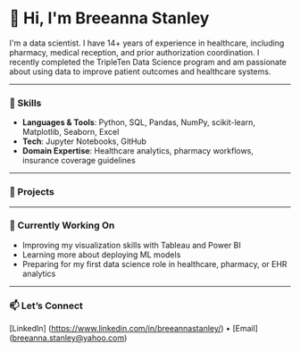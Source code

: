 # 👋 Hi, I'm Breeanna Stanley

I'm a data scientist. I have 14+ years of experience in healthcare, including pharmacy, medical reception, and prior authorization coordination. I recently completed the TripleTen Data Science program and am passionate about using data to improve patient outcomes and healthcare systems.

---

### 🧠 Skills
- **Languages & Tools**: Python, SQL, Pandas, NumPy, scikit-learn, Matplotlib, Seaborn, Excel
- **Tech**: Jupyter Notebooks, GitHub
- **Domain Expertise**: Healthcare analytics, pharmacy workflows, insurance coverage guidelines

---

### 💼 Projects


---

### 🚀 Currently Working On
- Improving my visualization skills with Tableau and Power BI
- Learning more about deploying ML models
- Preparing for my first data science role in healthcare, pharmacy, or EHR analytics

---

### 📫 Let’s Connect
[LinkedIn] (https://www.linkedin.com/in/breeannastanley/) • [Email] (breeanna.stanley@yahoo.com)
